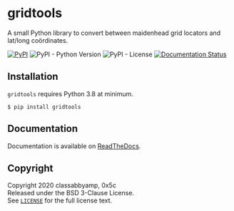 # gridtools

A small Python library to convert between maidenhead grid locators and lat/long coördinates.

[![PyPI](https://img.shields.io/pypi/v/gridtools)](https://pypi.org/project/gridtools/) ![PyPI - Python Version](https://img.shields.io/pypi/pyversions/gridtools) ![PyPI - License](https://img.shields.io/pypi/l/gridtools) [![Documentation Status](https://readthedocs.org/projects/gridtools/badge/?version=latest)](https://gridtools.readthedocs.io/en/latest/?badge=latest)

## Installation

`gridtools` requires Python 3.8 at minimum.

```none
$ pip install gridtools
```

## Documentation

Documentation is available on [ReadTheDocs](https://gridtools.readthedocs.io/).

## Copyright

Copyright 2020 classabbyamp, 0x5c  
Released under the BSD 3-Clause License.  
See [`LICENSE`](LICENSE) for the full license text.
